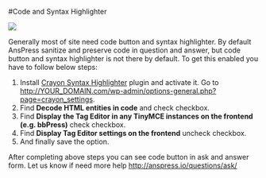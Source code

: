 #Code and Syntax Highlighter

![](http://gifyu.com/images/anspress-syntax.png)

Generally most of site need code button and syntax highlighter. By default AnsPress sanitize and preserve code in question and answer, but code button and syntax highlighter is not there by default. To get this enabled you have to follow below steps:

1. Install [Crayon Syntax Highlighter](https://wordpress.org/plugins/crayon-syntax-highlighter/) plugin and activate it. Go to http://YOUR_DOMAIN.com/wp-admin/options-general.php?page=crayon_settings.
2. Find **Decode HTML entities in code** and check checkbox.
3. Find **Display the Tag Editor in any TinyMCE instances on the frontend (e.g. bbPress)** check checkbox.
4. Find **Display Tag Editor settings on the frontend** uncheck checkbox.
5. And finally save the option.

After completing above steps you can see code button in ask and answer form. Let us know if need more help http://anspress.io/questions/ask/